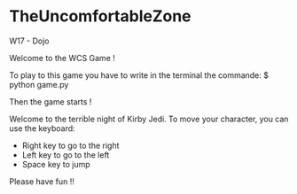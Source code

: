 # TheUncomfortableZone
W17 - Dojo

Welcome to the WCS Game !

To play to this game you have to write in the terminal the commande:
$ python game.py

Then the game starts !

Welcome to the terrible night of Kirby Jedi.
To move your character, you can use the keyboard:

* Right key to go to the right
* Left key to go to the left
* Space key to jump

Please have fun !!
